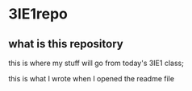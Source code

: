 # 3IE1repo

## what is this repository
this is where my stuff will go from today's 3IE1 class;

this is what I wrote when I opened the readme file